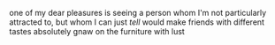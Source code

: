 one of my dear pleasures is seeing a person whom I'm not particularly attracted
to, but whom I can just _tell_ would make friends with different tastes
absolutely gnaw on the furniture with lust
